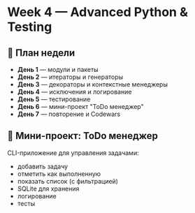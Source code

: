 # Week 4 — Advanced Python & Testing

## 📅 План недели
- **День 1** — модули и пакеты
- **День 2** — итераторы и генераторы
- **День 3** — декораторы и контекстные менеджеры
- **День 4** — исключения и логирование
- **День 5** — тестирование
- **День 6** — мини-проект "ToDo менеджер"
- **День 7** — повторение и Codewars

## 🚀 Мини-проект: ToDo менеджер
CLI-приложение для управления задачами:
- добавить задачу
- отметить как выполненную
- показать список (с фильтрацией)
- SQLite для хранения
- логирование
- тесты